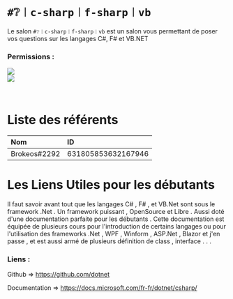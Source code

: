 # `#❔︱c-sharp︱f-sharp︱vb`
Le salon `#❔︱c-sharp︱f-sharp︱vb` est un salon vous permettant de poser vos questions sur les
langages C#, F# et VB.NET

### Permissions :
![](https://img.shields.io/badge/Lecture-OUI-green?style=for-the-badge) <br/>
![](https://img.shields.io/badge/Ecriture-OUI-green?style=for-the-badge)

<br/>

# Liste des référents 
| Nom | ID|
|:---|:---|
| Brokeos#2292 | 631805853632167946 |

# Les Liens Utiles pour les débutants 

Il faut savoir avant tout que les langages C# , F# , et VB.Net sont sous le framework .Net . Un framework puissant , OpenSource et Libre . Aussi doté d'une documentation parfaite pour les débutants . Cette documentation est équipée de plusieurs cours pour l'introduction de certains langages ou pour l'utilisation des frameworks .Net , WPF , Winform , ASP.Net , Blazor et j'en passe  , et est aussi armé de plusieurs définition de class , interface . . . 

### Liens : 

Github => https://github.com/dotnet

Documentation => https://docs.microsoft.com/fr-fr/dotnet/csharp/ 

